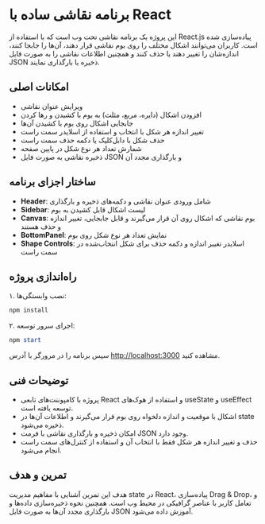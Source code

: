 
# برنامه نقاشی ساده با React

این پروژه یک برنامه نقاشی تحت وب است که با استفاده از React.js پیاده‌سازی شده است. کاربران می‌توانند اشکال مختلف را روی بوم نقاشی قرار دهند، آن‌ها را جابجا کنند، اندازه‌شان را تغییر دهند یا حذف کنند و همچنین اطلاعات نقاشی را به صورت فایل JSON ذخیره یا بارگذاری نمایند.

## امکانات اصلی

- ویرایش عنوان نقاشی
- افزودن اشکال (دایره، مربع، مثلث) به بوم با کشیدن و رها کردن
- جابجایی اشکال روی بوم با کشیدن آن‌ها
- تغییر اندازه هر شکل با انتخاب و استفاده از اسلایدر سمت راست
- حذف شکل با دابل‌کلیک یا دکمه حذف سمت راست
- شمارش تعداد هر نوع شکل در پایین صفحه
- ذخیره نقاشی به صورت فایل JSON و بارگذاری مجدد آن

## ساختار اجزای برنامه

- **Header**: شامل ورودی عنوان نقاشی و دکمه‌های ذخیره و بارگذاری
- **Sidebar**: لیست اشکال قابل کشیدن به بوم
- **Canvas**: بوم نقاشی که اشکال روی آن قرار می‌گیرند و قابل جابجایی، تغییر اندازه و حذف هستند
- **BottomPanel**: نمایش تعداد هر نوع شکل روی بوم
- **Shape Controls**: اسلایدر تغییر اندازه و دکمه حذف برای شکل انتخاب‌شده در سمت راست

## راه‌اندازی پروژه

۱. نصب وابستگی‌ها:
```powershell
npm install
```
۲. اجرای سرور توسعه:
```powershell
npm start
```

سپس برنامه را در مرورگر با آدرس [http://localhost:3000](http://localhost:3000) مشاهده کنید.

## توضیحات فنی

- پروژه با کامپوننت‌های تابعی React و استفاده از هوک‌های useState و useEffect توسعه یافته است.
- اشکال با موقعیت و اندازه دلخواه روی بوم قرار می‌گیرند و اطلاعات آن‌ها در state ذخیره می‌شود.
- امکان ذخیره و بارگذاری نقاشی با فرمت JSON وجود دارد.
- حذف و تغییر اندازه هر شکل فقط با انتخاب آن و استفاده از کنترل‌های سمت راست انجام می‌شود.

## تمرین و هدف

هدف این تمرین آشنایی با مفاهیم مدیریت state در React، پیاده‌سازی Drag & Drop، و تعامل کاربر با عناصر گرافیکی در محیط وب است. همچنین نحوه ذخیره‌سازی داده‌ها و بارگذاری مجدد آن‌ها به صورت فایل JSON آموزش داده می‌شود.

